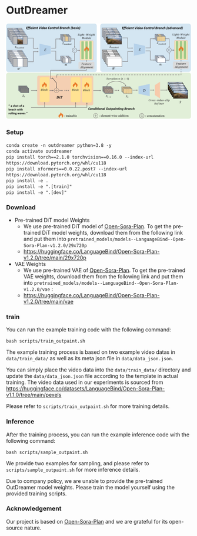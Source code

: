 # OutDreamer



![overview.jpg](assets/overview.jpg)





### Setup

```
conda create -n outdreamer python=3.8 -y
conda activate outdreamer
pip install torch==2.1.0 torchvision==0.16.0 --index-url https://download.pytorch.org/whl/cu118
pip install xformers==0.0.22.post7 --index-url https://download.pytorch.org/whl/cu118
pip install -e .
pip install -e ".[train]"
pip install -e ".[dev]"
```

### Download

* Pre-trained DiT model Weights  
  * We use pre-trained DiT model of [Open-Sora-Plan](https://github.com/Vchitect/Latte). To get the pre-trained DiT model weights, download them from the following link and put them into `pretrained_models/models--LanguageBind--Open-Sora-Plan-v1.2.0/29x720p` 
  * https://huggingface.co/LanguageBind/Open-Sora-Plan-v1.2.0/tree/main/29x720p
* VAE Weights
  * We use pre-trained VAE of [Open-Sora-Plan](https://github.com/Vchitect/Latte). To get the pre-trained VAE weights, download them from the following link and  put them into `pretrained_models/models--LanguageBind--Open-Sora-Plan-v1.2.0/vae` :
  * https://huggingface.co/LanguageBind/Open-Sora-Plan-v1.2.0/tree/main/vae

### train

You can run the example training code with the following command:

```
bash scripts/train_outpaint.sh
```

The example training process is based on two example video datas in `data/train_data/` as well as its meta json file in `data/data_json.json`. 

You can simply place the video data into the `data/train_data/` directory and update the `data/data_json.json` file according to the template in actual training. The video data used in our experiments is sourced from https://huggingface.co/datasets/LanguageBind/Open-Sora-Plan-v1.1.0/tree/main/pexels 

Please refer to `scripts/train_outpaint.sh` for more training details.

### Inference

After the training process,  you can run the example inference code with the following command:

```
bash scripts/sample_outpaint.sh
```

We provide two examples for sampling, and please refer to `scripts/sample_outpaint.sh` for more inference details.

Due to company policy, we are unable to provide the pre-trained OutDreamer model weights. Please train the model yourself using the provided training scripts.






### Acknowledgement
Our project is based on [Open-Sora-Plan](https://github.com/Vchitect/Latte) and we are grateful for its open-source nature.

